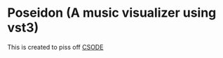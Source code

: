 # Poseidon (A music visualizer using vst3)

This is created to piss off [CSODE](https://github.com/xsoder)
